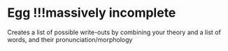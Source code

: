 # Egg !!!massively incomplete
Creates a list of possible write-outs by combining your theory and a list of words, and their pronunciation/morphology
